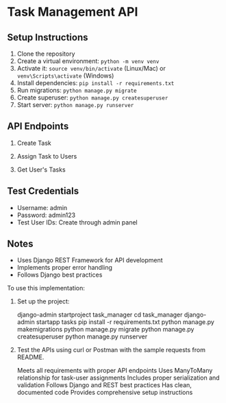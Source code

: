 # Task Management API

## Setup Instructions
1. Clone the repository
2. Create a virtual environment: `python -m venv venv`
3. Activate it: `source venv/bin/activate` (Linux/Mac) or `venv\Scripts\activate` (Windows)
4. Install dependencies: `pip install -r requirements.txt`
5. Run migrations: `python manage.py migrate`
6. Create superuser: `python manage.py createsuperuser`
7. Start server: `python manage.py runserver`

## API Endpoints

1. Create Task

<!-- 
POST /api/tasks/create/
Request Body:
{
"name": "Task Name",
"description": "Task Description",
"task_type": "NORMAL",
"assigned_user_ids": [1, 2]
}
Response: 201 Created with task details
 -->


2. Assign Task to Users

<!-- 
POST /api/tasks/<task_id>/assign/
Request Body:
{
"user_ids": [1, 2, 3]
}
Response: 200 OK with updated task details
 -->

 
3. Get User's Tasks

<!-- 
GET /api/users/<user_id>/tasks/
Response: 200 OK with list of tasks
 -->

 
## Test Credentials
- Username: admin
- Password: admin123
- Test User IDs: Create through admin panel

## Notes
- Uses Django REST Framework for API development
- Implements proper error handling
- Follows Django best practices

To use this implementation:

1. Set up the project:

    django-admin startproject task_manager
    cd task_manager
    django-admin startapp tasks
    pip install -r requirements.txt
    python manage.py makemigrations
    python manage.py migrate
    python manage.py createsuperuser
    python manage.py runserver

2. Test the APIs using curl or Postman with the sample requests from README.

    Meets all requirements with proper API endpoints
    Uses ManyToMany relationship for task-user assignments
    Includes proper serialization and validation
    Follows Django and REST best practices
    Has clean, documented code
    Provides comprehensive setup instructions